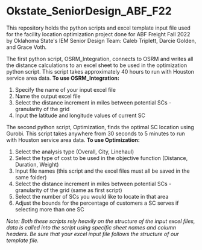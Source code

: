 # Okstate_SeniorDesign_ABF_F22

This repository holds the python scripts and excel template input file used for the facility location optimization project done for ABF Freight Fall 2022 by Oklahoma State's IEM Senior Design Team: Caleb Triplett, Darcie Golden, and Grace Voth.

The first python script, OSRM_Integration, connects to OSRM and writes all the distance calculations to an excel sheet to be used in the optimization python script. This script takes approximately 40 hours to run with Houston service area data.
**To use OSRM_Integration:**
  1.	Specify the name of your input excel file
  2.	Name the output excel file
  3.	Select the distance increment in miles between potential SCs - granularity of the grid
  4.	Input the latitude and longitude values of current SC

The second python script, Optimization, finds the optimal SC location using Gurobi. This script takes anywhere from 30 seconds to 5 minutes to run with Houston service area data.
**To use Optimization:**
  1.	Select the analysis type (Overall, City, Linehaul)
  2.	Select the type of cost to be used in the objective function (Distance, Duration, Weight)
  3.	Input file names (this script and the excel files must all be saved in the same folder)
  4.	Select the distance increment in miles between potential SCs - granularity of the grid (same as first script)
  5.	Select the number of SCs you would like to locate in that area
  6.	Adjust the bounds for the percentage of customers a SC serves if selecting more than one SC

*Note: Both these scripts rely heavily on the structure of the input excel files, data is called into the script using specific sheet names and column headers. Be sure that your excel input file follows the structure of our template file.*
